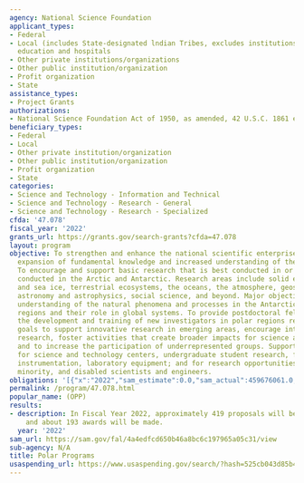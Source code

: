 ```yaml
---
agency: National Science Foundation
applicant_types:
- Federal
- Local (includes State-designated lndian Tribes, excludes institutions of higher
  education and hospitals
- Other private institutions/organizations
- Other public institution/organization
- Profit organization
- State
assistance_types:
- Project Grants
authorizations:
- National Science Foundation Act of 1950, as amended, 42 U.S.C. 1861 et seq.
beneficiary_types:
- Federal
- Local
- Other private institution/organization
- Other public institution/organization
- Profit organization
- State
categories:
- Science and Technology - Information and Technical
- Science and Technology - Research - General
- Science and Technology - Research - Specialized
cfda: '47.078'
fiscal_year: '2022'
grants_url: https://grants.gov/search-grants?cfda=47.078
layout: program
objective: To strengthen and enhance the national scientific enterprise through the
  expansion of fundamental knowledge and increased understanding of the polar regions.
  To encourage and support basic research that is best conducted in or can only be
  conducted in the Arctic and Antarctic. Research areas include solid earth, glacial
  and sea ice, terrestrial ecosystems, the oceans, the atmosphere, geospace science,
  astronomy and astrophysics, social science, and beyond. Major objectives include
  understanding of the natural phenomena and processes in the Antarctic and Arctic
  regions and their role in global systems. To provide postdoctoral fellowships for
  the development and training of new investigators in polar regions research with
  goals to support innovative research in emerging areas, encourage interdisciplinary
  research, foster activities that create broader impacts for science and society,
  and to increase the participation of underrepresented groups. Support is also provided
  for science and technology centers, undergraduate student research, facility enhancement,
  instrumentation, laboratory equipment; and for research opportunities for women,
  minority, and disabled scientists and engineers.
obligations: '[{"x":"2022","sam_estimate":0.0,"sam_actual":459676061.0,"usa_spending_actual":126088787.0},{"x":"2023","sam_estimate":450960000.0,"sam_actual":0.0,"usa_spending_actual":123464428.0},{"x":"2024","sam_estimate":463600000.0,"sam_actual":0.0,"usa_spending_actual":2529996.0}]'
permalink: /program/47.078.html
popular_name: (OPP)
results:
- description: In Fiscal Year 2022, approximately 419 proposals will be received,
    and about 193 awards will be made.
  year: '2022'
sam_url: https://sam.gov/fal/4a4edfcd650b46a8bc6c197965a05c31/view
sub-agency: N/A
title: Polar Programs
usaspending_url: https://www.usaspending.gov/search/?hash=525cb043d85b4dfa477841cde0ebd703
---
```

